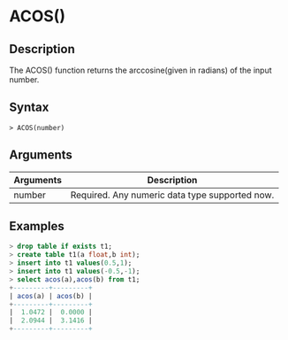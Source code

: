 # **ACOS()**

## **Description**

The ACOS() function returns the arccosine(given in radians) of the input number.

## **Syntax**

```
> ACOS(number)
```

## **Arguments**

|  Arguments   | Description  |
|  ----  | ----  |
| number | Required. Any numeric data type supported now. |

## **Examples**

```sql
> drop table if exists t1;
> create table t1(a float,b int);
> insert into t1 values(0.5,1);
> insert into t1 values(-0.5,-1);
> select acos(a),acos(b) from t1;
+---------+---------+
| acos(a) | acos(b) |
+---------+---------+
|  1.0472 |  0.0000 |
|  2.0944 |  3.1416 |
+---------+---------+

```

